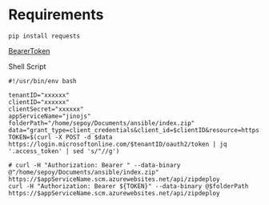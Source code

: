 # Requirements

    pip install requests

    
[BearerToken](https://docs.microsoft.com/en-us/azure/databricks/dev-tools/api/latest/aad/service-prin-aad-token)


Shell Script 

    #!/usr/bin/env bash

    tenantID="xxxxxx"
    clientID="xxxxxx"
    clientSecret="xxxxxx"
    appServiceName="jinojs"
    folderPath="/home/sepoy/Documents/ansible/index.zip"
    data="grant_type=client_credentials&client_id=$clientID&resource=https://management.core.windows.net/&client_secret=$clientSecret"
    TOKEN=$(curl -X POST -d $data https://login.microsoftonline.com/$tenantID/oauth2/token | jq '.access_token' | sed 's/"//g')

    # curl -H "Authorization: Bearer " --data-binary @"/home/sepoy/Documents/ansible/index.zip" https://$appServiceName.scm.azurewebsites.net/api/zipdeploy
    curl -H "Authorization: Bearer ${TOKEN}" --data-binary @$folderPath https://$appServiceName.scm.azurewebsites.net/api/zipdeploy
